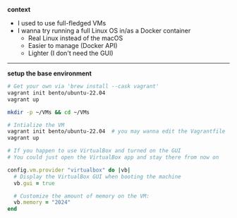 
**context**

- I used to use full-fledged VMs
- I wanna try running a full Linux OS in/as a Docker container
  - Real Linux instead of the macOS
  - Easier to manage (Docker API)
  - Lighter (I don't need the GUI)

-----

**setup the base environment**

```bash
# Get your own via 'brew install --cask vagrant'
vagrant init bento/ubuntu-22.04
vagrant up

mkdir -p ~/VMs && cd ~/VMs

# Intialize the VM
vagrant init bento/ubuntu-22.04  # you may wanna edit the Vagrantfile
vagrant up
```

```ruby
# If you happen to use VirtualBox and turned on the GUI
# You could just open the VirtualBox app and stay there from now on

config.vm.provider "virtualbox" do |vb|
  # Display the VirtualBox GUI when booting the machine
  vb.gui = true

  # Customize the amount of memory on the VM:
  vb.memory = "2024"
end
```
